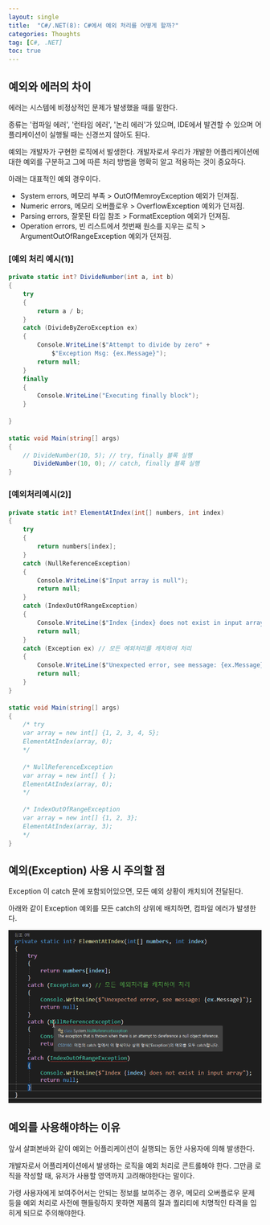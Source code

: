 ```yaml
---
layout: single
title:  "C#/.NET(8): C#에서 예외 처리를 어떻게 할까?"
categories: Thoughts
tag: [C#, .NET]
toc: true 
---
```


## 예외와 에러의 차이

에러는 시스템에 비정상적인 문제가 발생했을 때를 말한다. 

종류는 '컴파일 에러', '런타임 에러', '논리 에러'가 있으며, IDE에서 발견할 수 있으며 어플리케이션이 실행될 때는 신경쓰지 않아도 된다. 



예외는 개발자가 구현한 로직에서 발생한다. 개발자로서 우리가 개발한 어플리케이션에 대한 예외를 구분하고 그에 따른 처리 방법을 명확히 알고 적용하는 것이 중요하다.

아래는 대표적인 예외 경우이다.

- System errors, 메모리 부족 > OutOfMemroyException 예외가 던져짐.
- Numeric errors, 메모리 오버플로우 > OverflowException 예외가 던져짐.
- Parsing errors, 잘못된 타입 참조 > FormatException 예외가 던져짐.
- Operation errors, 빈 리스트에서 첫번째 원소를 지우는 로직 > ArgumentOutOfRangeException 예외가 던져짐.



### [예외 처리 예시(1)]


```c#
private static int? DivideNumber(int a, int b)
{
	try
	{
		return a / b;
	}
	catch (DivideByZeroException ex)
	{
		Console.WriteLine($"Attempt to divide by zero" + 
			$"Exception Msg: {ex.Message}");
		return null;
	}
	finally
	{
		Console.WriteLine("Executing finally block");
	}

}

static void Main(string[] args)
{
	// DivideNumber(10, 5); // try, finally 블록 실행
       DivideNumber(10, 0); // catch, finally 블록 실행
}
```



### [예외처리예시(2)]

```c#
private static int? ElementAtIndex(int[] numbers, int index)
{
	try
	{
		return numbers[index];
	}
	catch (NullReferenceException)
	{
		Console.WriteLine($"Input array is null");
		return null;
	}
	catch (IndexOutOfRangeException)
	{
		Console.WriteLine($"Index {index} does not exist in input array");
		return null;
	}
	catch (Exception ex) // 모든 예외처리를 캐치하여 처리
	{
		Console.WriteLine($"Unexpected error, see message: {ex.Message}");
		return null;
	}
}

static void Main(string[] args)
{
	/* try 
	var array = new int[] {1, 2, 3, 4, 5};
	ElementAtIndex(array, 0);
	*/

	/* NullReferenceException
	var array = new int[] { };
	ElementAtIndex(array, 0);
	*/

	/* IndexOutOfRangeException
	var array = new int[] {1, 2, 3};
	ElementAtIndex(array, 3);
	*/
}
```





## 예외(Exception) 사용 시 주의할 점

Exception 이 catch 문에 포함되어있으면, 모든 예외 상황이 캐치되어 전달된다.

아래와 같이 Exception 예외를 모든 catch의 상위에 배치하면, 컴파일 에러가 발생한다.

![image-20220630223406190](/assets/img/image-20220630223406190.png)





## 예외를 사용해야하는 이유

앞서 살펴본바와 같이 예외는 어플리케이션이 실행되는 동안 사용자에 의해 발생한다.

개발자로서 어플리케이션에서 발생하는 로직을 예외 처리로 콘트롤해야 한다. 그만큼 로직을 작성할 때, 유저가 사용할 영역까지 고려해야한다는 말이다.

가령 사용자에게 보여주어서는 안되는 정보를 보여주는 경우, 메모리 오버플로우 문제 등을 예외 처리로 사전에 핸들링하지 못하면 제품의 질과 퀄리티에 치명적인 타격을 입히게 되므로 주의해야한다.

